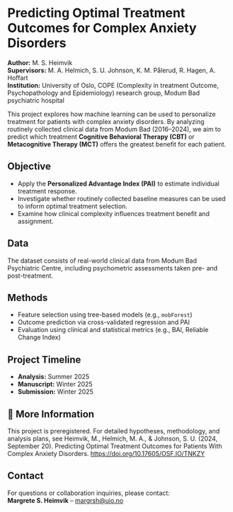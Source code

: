 # Predicting Optimal Treatment Outcomes for Complex Anxiety Disorders
**Author:** M. S. Heimvik  
**Supervisors:** M. A. Helmich, S. U. Johnson, K. M. Pålerud, R. Hagen, A. Hoffart  
**Institution:** University of Oslo, COPE (Complexity in treatment Outcome, Psychopathology and Epidemiology) research group, Modum Bad psychiatric hospital 

This project explores how machine learning can be used to personalize treatment for patients with complex anxiety disorders. By analyzing routinely collected clinical data from Modum Bad (2016–2024), we aim to predict which treatment **Cognitive Behavioral Therapy (CBT)** or **Metacognitive Therapy (MCT)** offers the greatest benefit for each patient.

## Objective

- Apply the **Personalized Advantage Index (PAI)** to estimate individual treatment response.
- Investigate whether routinely collected baseline measures can be used to inform optimal treatment selection.
- Examine how clinical complexity influences treatment benefit and assignment.

## Data

The dataset consists of real-world clinical data from Modum Bad Psychiatric Centre, including psychometric assessments taken pre- and post-treatment.

## Methods

- Feature selection using tree-based models (e.g., `mobForest`)
- Outcome prediction via cross-validated regression and PAI
- Evaluation using clinical and statistical metrics (e.g., BAI, Reliable Change Index)

## Project Timeline

- **Analysis:** Summer 2025  
- **Manuscript:** Winter 2025  
- **Submission:** Winter 2025

## 📄 More Information

This project is preregistered. For detailed hypotheses, methodology, and analysis plans, see 
Heimvik, M., Helmich, M. A., & Johnson, S. U. (2024, September 20). 
Predicting Optimal Treatment Outcomes for Patients With Complex Anxiety Disorders. 
https://doi.org/10.17605/OSF.IO/TNKZY


## Contact

For questions or collaboration inquiries, please contact:  
**Margrete S. Heimvik** – [margrsh@uio.no](mailto:margrsh@uio.no)

